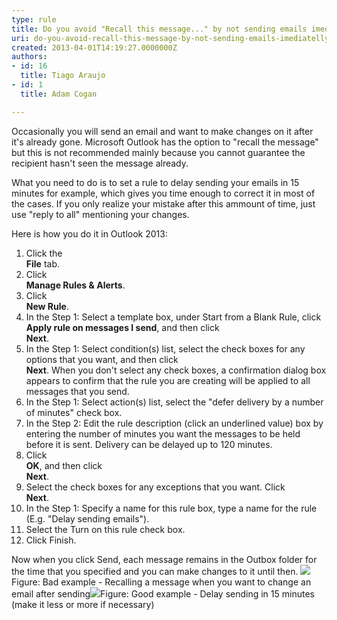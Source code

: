```yaml
---
type: rule
title: Do you avoid "Recall this message..." by not sending emails imediatelly?
uri: do-you-avoid-recall-this-message-by-not-sending-emails-imediatelly
created: 2013-04-01T14:19:27.0000000Z
authors:
- id: 16
  title: Tiago Araujo
- id: 1
  title: Adam Cogan

---
```


 
Occasionally you will send an email and want to make changes on it after it's already gone. Microsoft Outlook has the option to "recall the message" but this is not recommended mainly because you cannot guarantee the recipient hasn't seen the message already.

What you need to do is to set a rule to delay sending your emails in 15 minutes for example, which gives you time enough to correct it in most of the cases. If you only realize your mistake after this ammount of time, just use "reply to all" mentioning your changes.
 
Here is how you do it in Outlook 2013:

1. Click the <br>      **File** tab.
2. Click <br>      **Manage Rules & Alerts**.
3. Click <br>      **New Rule**.
4. In the Step 1: Select a template box, under Start from a Blank Rule, click <br>      **Apply rule on messages I send**, and then click <br>      **Next**.
5. In the Step 1: Select condition(s) list, select the check boxes for any options that you want, and then click <br>      **Next**.
    When you don't select any check boxes, a confirmation dialog box appears to confirm that the rule you are creating will be applied to all messages that you send.
6. In the Step 1: Select action(s) list, select the "defer delivery by a number of minutes" check box.
7. In the Step 2: Edit the rule description (click an underlined value) box by entering the number of minutes you want the messages to be held before it is sent. Delivery can be delayed up to 120 minutes.
8. Click <br>      **OK**, and then click <br>      **Next**.
9. Select the check boxes for any exceptions that you want. Click <br>      **Next**.
10. In the Step 1: Specify a name for this rule box, type a name for the rule (E.g. "Delay sending emails").
11. Select the Turn on this rule check box.
12. Click Finish.


Now when you click Send, each message remains in the Outbox folder for the time that you specified and you can make changes to it until then.
![](/PublishingImages/recall-message.jpg)Figure: Bad example - Recalling a message when you want to change an email after sending![](/PublishingImages/create-rule-to-delay-sending.jpg)Figure: Good example - Delay sending in 15 minutes (make it less or more if necessary)​
